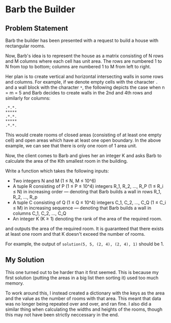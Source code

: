 # Barb the Builder

## Problem Statement

Barb the builder has been presented with a request to build a house with
rectangular rooms.

Now, Barb's idea is to represent the house as a matrix consisting of N rows and
M columns where each cell has unit area. The rows are numbered 1 to N from top
to bottom; columns are numbered 1 to M from left to right.

Her plan is to create vertical and horizontal intersecting walls in some rows
and columns. For example, if we denote empty cells with the character `.` and a
wall block with the character `*`, the following depicts the case when n = m = 5
and Barb decides to create walls in the 2nd and 4th rows and similarly for
columns:

```
.*.*.
*****
.*.*.
*****
.*.*.
```

This would create rooms of closed areas (consisting of at least one empty cell)
and open areas which have at least one open boundary. In the above example, we
can see that there is only one room of 1 area unit.

Now, the client comes to Barb and gives her an integer K and asks Barb to
calculate the area of the Kth smallest room in the building.

Write a function which takes the following inputs:

  - Two integers N and M (1 ≤ N, M ≤ 10^6)
  - A tuple R consisting of P (1 ≤ P ≤ 10^4) integers R_1, R_2, ..., R_P
    (1 ≤ R_i ≤ N) in increasing order — denoting that Barb builds a wall in rows
    R_1, R_2, ..., R_p
  - A tuple C consisting of Q (1 ≤ Q ≤ 10^4) integers C_1, C_2, ..., C_Q
    (1 ≤ C_i ≤ M) in increasing sequence — denoting that Barb builds a wall in
    columns C_1, C_2, ..., C_Q
  - An integer K (K ≥ 1) denoting the rank of the area of the required room.

and outputs the area of the required room. It is guaranteed that there exists at
least one room and that K doesn't exceed the number of rooms.

For example, the output of `solution(5, 5, (2, 4), (2, 4), 1)` should be 1.

## My Solution

This one turned out to be harder than it first seemed. This is because my first solution (putting the areas in a big list then sorting it) used too much memory.

To work around this, I instead created a dictionary with the keys as the area and the value as the number of rooms with that area. This meant that data was no longer being repeated over and over, and ran fine.
I also did a similar thing when calculating the widths and heights of the rooms, though this may not have been strictly neccessary in the end.
